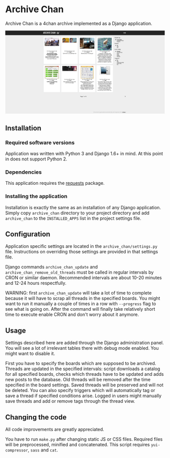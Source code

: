 # Archive Chan
Archive Chan is a 4chan archive implemented as a Django application.

![Board view - catalog](screens/readme.png "Board view - catalog")

## Installation
### Required software versions
Application was written with Python 3 and Django 1.6+ in mind. At this point in does not support Python 2.

### Dependencies
This application requires the [requests](http://docs.python-requests.org/en/latest/) package.

### Installing the application
Installation is exactly the same as an installation of any Django application. Simply copy `archive_chan` directory to your project directory and add `archive_chan` to the `INSTALLED_APPS` list in the project settings file.

## Configuration
Application specific settings are located in the `archive_chan/settings.py` file. Instructions on overriding those settings are provided in that settings file.  

Django commands `archive_chan_update` and `archive_chan_remove_old_threads` must be called in regular intervals by CRON or similar daemon. Recommended intervals are about 10-20 minutes and 12-24 hours respectfully.

WARNING: first `archive_chan_update` will take a lot of time to complete because it will have to scrap all threads in the specified boards. You might want to run it manually a couple of times in a row with `--progress` flag to see what is going on. After the command will finally take relatively short time to execute enable CRON and don't worry about it anymore.

## Usage
Settings described here are added through the Django administration panel. You will see a lot of irrelevant tables there with debug mode enabled. You might want to disable it.

First you have to specify the boards which are supposed to be archived. Threads are updated in the specified intervals: script downloads a catalog for all specified boards, checks which threads have to be updated and adds new posts to the database. Old threads will be removed after the time specified in the board settings. Saved threads will be preserved and will not be deleted. You can also specify triggers which will automatically tag or save a thread if specified conditions arise. Logged in users might manually save threads and add or remove tags through the thread view.

## Changing the code
All code improvements are greatly appreciated.  

You have to run `make.py` after changing static JS or CSS files. Required files will be preprocessed, minified and concatenated. This script requires `yui-compressor`, `sass` and `cat`.
